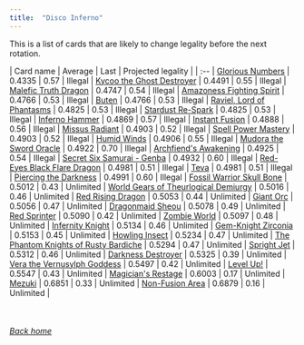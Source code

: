 ```yaml
---
title:  "Disco Inferno"
---
```


This is a list of cards that are likely to change legality before the next rotation.

| Card name | Average | Last | Projected legality |
| :-- |
[Glorious Numbers](https://db.ygoprodeck.com/card/?search=Glorious%20Numbers) | 0.4335 | 0.57 | Illegal |
[Kycoo the Ghost Destroyer](https://db.ygoprodeck.com/card/?search=Kycoo%20the%20Ghost%20Destroyer) | 0.4491 | 0.55 | Illegal |
[Malefic Truth Dragon](https://db.ygoprodeck.com/card/?search=Malefic%20Truth%20Dragon) | 0.4747 | 0.54 | Illegal |
[Amazoness Fighting Spirit](https://db.ygoprodeck.com/card/?search=Amazoness%20Fighting%20Spirit) | 0.4766 | 0.53 | Illegal |
[Buten](https://db.ygoprodeck.com/card/?search=Buten) | 0.4766 | 0.53 | Illegal |
[Raviel, Lord of Phantasms](https://db.ygoprodeck.com/card/?search=Raviel,%20Lord%20of%20Phantasms) | 0.4825 | 0.53 | Illegal |
[Stardust Re-Spark](https://db.ygoprodeck.com/card/?search=Stardust%20Re-Spark) | 0.4825 | 0.53 | Illegal |
[Inferno Hammer](https://db.ygoprodeck.com/card/?search=Inferno%20Hammer) | 0.4869 | 0.57 | Illegal |
[Instant Fusion](https://db.ygoprodeck.com/card/?search=Instant%20Fusion) | 0.4888 | 0.56 | Illegal |
[Missus Radiant](https://db.ygoprodeck.com/card/?search=Missus%20Radiant) | 0.4903 | 0.52 | Illegal |
[Spell Power Mastery](https://db.ygoprodeck.com/card/?search=Spell%20Power%20Mastery) | 0.4903 | 0.52 | Illegal |
[Humid Winds](https://db.ygoprodeck.com/card/?search=Humid%20Winds) | 0.4906 | 0.55 | Illegal |
[Mudora the Sword Oracle](https://db.ygoprodeck.com/card/?search=Mudora%20the%20Sword%20Oracle) | 0.4922 | 0.70 | Illegal |
[Archfiend's Awakening](https://db.ygoprodeck.com/card/?search=Archfiend's%20Awakening) | 0.4925 | 0.54 | Illegal |
[Secret Six Samurai - Genba](https://db.ygoprodeck.com/card/?search=Secret%20Six%20Samurai%20-%20Genba) | 0.4932 | 0.60 | Illegal |
[Red-Eyes Black Flare Dragon](https://db.ygoprodeck.com/card/?search=Red-Eyes%20Black%20Flare%20Dragon) | 0.4981 | 0.51 | Illegal |
[Teva](https://db.ygoprodeck.com/card/?search=Teva) | 0.4981 | 0.51 | Illegal |
[Piercing the Darkness](https://db.ygoprodeck.com/card/?search=Piercing%20the%20Darkness) | 0.4991 | 0.60 | Illegal |
[Fossil Warrior Skull Bone](https://db.ygoprodeck.com/card/?search=Fossil%20Warrior%20Skull%20Bone) | 0.5012 | 0.43 | Unlimited |
[World Gears of Theurlogical Demiurgy](https://db.ygoprodeck.com/card/?search=World%20Gears%20of%20Theurlogical%20Demiurgy) | 0.5016 | 0.46 | Unlimited |
[Red Rising Dragon](https://db.ygoprodeck.com/card/?search=Red%20Rising%20Dragon) | 0.5053 | 0.44 | Unlimited |
[Giant Orc](https://db.ygoprodeck.com/card/?search=Giant%20Orc) | 0.5056 | 0.47 | Unlimited |
[Dragonmaid Sheou](https://db.ygoprodeck.com/card/?search=Dragonmaid%20Sheou) | 0.5078 | 0.49 | Unlimited |
[Red Sprinter](https://db.ygoprodeck.com/card/?search=Red%20Sprinter) | 0.5090 | 0.42 | Unlimited |
[Zombie World](https://db.ygoprodeck.com/card/?search=Zombie%20World) | 0.5097 | 0.48 | Unlimited |
[Infernity Knight](https://db.ygoprodeck.com/card/?search=Infernity%20Knight) | 0.5134 | 0.46 | Unlimited |
[Gem-Knight Zirconia](https://db.ygoprodeck.com/card/?search=Gem-Knight%20Zirconia) | 0.5153 | 0.45 | Unlimited |
[Howling Insect](https://db.ygoprodeck.com/card/?search=Howling%20Insect) | 0.5234 | 0.47 | Unlimited |
[The Phantom Knights of Rusty Bardiche](https://db.ygoprodeck.com/card/?search=The%20Phantom%20Knights%20of%20Rusty%20Bardiche) | 0.5294 | 0.47 | Unlimited |
[Spright Jet](https://db.ygoprodeck.com/card/?search=Spright%20Jet) | 0.5312 | 0.46 | Unlimited |
[Darkness Destroyer](https://db.ygoprodeck.com/card/?search=Darkness%20Destroyer) | 0.5325 | 0.39 | Unlimited |
[Vera the Vernusylph Goddess](https://db.ygoprodeck.com/card/?search=Vera%20the%20Vernusylph%20Goddess) | 0.5497 | 0.42 | Unlimited |
[Level Up!](https://db.ygoprodeck.com/card/?search=Level%20Up!) | 0.5547 | 0.43 | Unlimited |
[Magician's Restage](https://db.ygoprodeck.com/card/?search=Magician's%20Restage) | 0.6003 | 0.17 | Unlimited |
[Mezuki](https://db.ygoprodeck.com/card/?search=Mezuki) | 0.6851 | 0.33 | Unlimited |
[Non-Fusion Area](https://db.ygoprodeck.com/card/?search=Non-Fusion%20Area) | 0.6879 | 0.16 | Unlimited |

<br>

###### [Back home](index)
